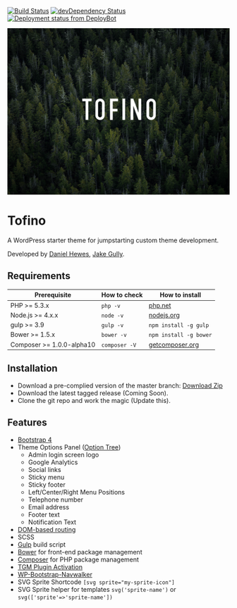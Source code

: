 [![Build Status](https://travis-ci.org/lambdacreatives/tofino.svg)](https://travis-ci.org/lambdacreatives/tofino) [![devDependency Status](https://david-dm.org/lambdacreatives/tofino/dev-status.svg)](https://david-dm.org/lambdacreatives/tofino#info=devDependencies) [![Deployment status from DeployBot](https://lambdacreatives.deploybot.com/badge/77558060036000/47551.svg)](http://deploybot.com)

![Tofino](https://raw.githubusercontent.com/mrchimp/tofino/master/screenshot.png)

# Tofino

A WordPress starter theme for jumpstarting custom theme development.

Developed by [Daniel Hewes](https://github.com/danimalweb), [Jake Gully](https://github.com/mrchimp).

## Requirements

| Prerequisite    | How to check | How to install
| --------------- | ------------ | ------------- |
| PHP >= 5.3.x    | `php -v`     | [php.net](http://php.net/manual/en/install.php) |
| Node.js >= 4.x.x  | `node -v`    | [nodejs.org](http://nodejs.org/) |
| gulp >= 3.9  | `gulp -v`    | `npm install -g gulp` |
| Bower >= 1.5.x | `bower -v`   | `npm install -g bower` |
| Composer >= 1.0.0-alpha10 | `composer -V`   | [getcomposer.org](http://getcomposer.org) |

## Installation

* Download a pre-complied version of the master branch: [Download Zip](http://tofino.lambdacreatives.com/tofino.zip)
* Download the latest tagged release (Coming Soon).
* Clone the git repo and work the magic (Update this).

## Features

* [Bootstrap 4](http://getbootstrap.com/)
* Theme Options Panel ([Option Tree](https://github.com/valendesigns/option-tree))
	* Admin login screen logo
	* Google Analytics
	* Social links
	* Sticky menu
	* Sticky footer
	* Left/Center/Right Menu Positions
	* Telephone number
	* Email address
	* Footer text
	* Notification Text
* [DOM-based routing](http://goo.gl/EUTi53)
* SCSS
* [Gulp](http://gulpjs.com/) build script
* [Bower](http://bower.io/) for front-end package management
* [Composer](https://getcomposer.org/) for PHP package management
* [TGM Plugin Activation](https://github.com/TGMPA/TGM-Plugin-Activation)
* [WP-Bootstrap-Navwalker](https://github.com/twittem/wp-bootstrap-navwalker)
* SVG Sprite Shortcode `[svg sprite="my-sprite-icon"]`
* SVG Sprite helper for templates `svg('sprite-name')` or `svg(['sprite'=>'sprite-name'])`
